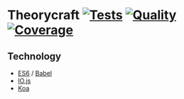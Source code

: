 # Theorycraft [![Tests][tests-img]][tests-url] [![Quality][quality-img]][quality-url] [![Coverage][coverage-img]][coverage-url]

## Technology
* [ES6](http://git.io/es6features) / [Babel](https://babeljs.io)
* [IO.js](https://iojs.org)
* [Koa](http://koajs.com)

[tests-img]: https://img.shields.io/travis/fengb-tech/theorycraft.svg?style=flat-square
[tests-url]: https://travis-ci.org/fengb-tech/theorycraft

[quality-img]: https://img.shields.io/codeclimate/github/fengb-tech/theorycraft.svg?style=flat-square
[quality-url]: https://codeclimate.com/github/fengb-tech/theorycraft

[coverage-img]: https://img.shields.io/codeclimate/coverage/github/fengb-tech/theorycraft.svg?style=flat-square
[coverage-url]: https://codeclimate.com/github/fengb-tech/theorycraft
